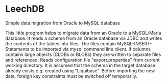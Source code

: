 # LeechDB
Simple data migration from Oracle to MySQL database

This little program helps to migrate data from an Oracle to a MySQL/Maria database.
It reads a schema from an Oracle database via JDBC and writes the contents of the tables into files.
The files contain MySQL-INSERT-Statements to be imported via mysql command line client.
If columns contains large objects (CLOBs or BLOBs) they are written to separate files and referenced.
Reads configuration file "export.properties" from current working directory.
It is assumed that the schema in the target database already exists e.g. created using "Liquibase".
Before importing the new data, foreign key constraints must be switched off temporarily.
